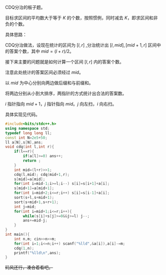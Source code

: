 CDQ分治的板子题。

目标求区间的平均数大于等于 $K$ 的个数，按照惯例，同时减去 $K$，即求区间和非负的个数。

具体思路：

CDQ分治做法，设现在统计的区间为 $\left[l,r\right]$ ,分治统计出 $\left[l,mid\right],\left[mid+1,r\right]$ 区间中的答案个数，其中 $mid=(l+r)/2$。

接下来主要的问题就是如何计算一个区间 $\left[l,r\right]$ 内的答案个数。

注意此处统计的答案区间必须经过 $mid$。

以 $mid$ 为中心分别向两边做后缀和与前缀和。

将两边分别从小到大排序，两指针的方式统计出合法的答案数。

$i$ 指针指向 $mid+1$，$j$ 指针指向 $mid$。$j$ 向左扫，$i$ 向右扫。

具体实现见代码。

```cpp
#include<bits/stdc++.h>
using namespace std;
typedef long long ll;
const int N=2e5+50;
ll a[N],s[N],ans;
void cdq(int l,int r){
	if(l==r){
		if(a[l]>=0) ans++;
		return ;
	}
	int mid=(l+r)>>1;
	cdq(l,mid); cdq(mid+1,r);
	s[mid]=a[mid];
	for(int i=mid-1;i>=l;i--) s[i]=s[i+1]+a[i];
	s[mid+1]=a[mid+1];
	for(int i=mid+2;i<=r;i++) s[i]=s[i-1]+a[i];
	sort(s+l,s+mid+1);
	sort(s+mid+1,s+r+1);
	int j=mid;
	for(int i=mid+1;i<=r;i++){
		while(s[i]+s[j]>=0&&j>=l) j--;
		ans+=mid-j;
	}
}
int main(){
	int n,m; cin>>n>>m;
	for(int i=1;i<=n;i++) scanf("%lld",&a[i]),a[i]-=m;
	cdq(1,n);
	printf("%lld\n",ans);
}
```



~~码风还行，凑合着看吧。~~